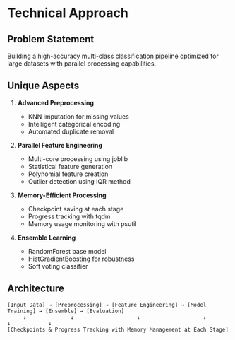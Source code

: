 # Technical Approach

## Problem Statement
Building a high-accuracy multi-class classification pipeline optimized for large datasets with parallel processing capabilities.

## Unique Aspects
1. **Advanced Preprocessing**
   - KNN imputation for missing values
   - Intelligent categorical encoding
   - Automated duplicate removal

2. **Parallel Feature Engineering**
   - Multi-core processing using joblib
   - Statistical feature generation
   - Polynomial feature creation
   - Outlier detection using IQR method

3. **Memory-Efficient Processing**
   - Checkpoint saving at each stage
   - Progress tracking with tqdm
   - Memory usage monitoring with psutil

4. **Ensemble Learning**
   - RandomForest base model
   - HistGradientBoosting for robustness
   - Soft voting classifier

## Architecture
```
[Input Data] → [Preprocessing] → [Feature Engineering] → [Model Training] → [Ensemble] → [Evaluation]
     ↓              ↓                    ↓                    ↓               ↓            ↓
[Checkpoints & Progress Tracking with Memory Management at Each Stage]
```

